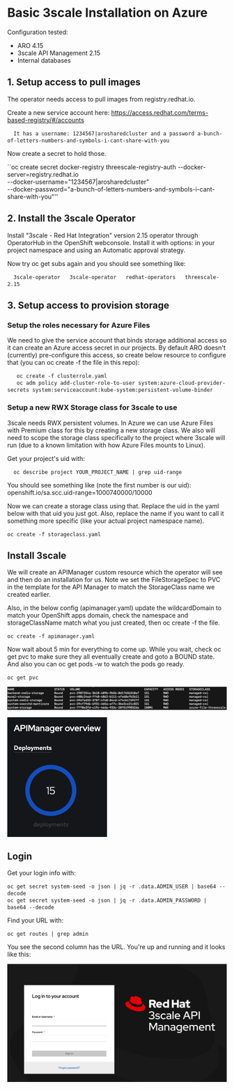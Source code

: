 # Basic 3scale Installation on Azure

Configuration tested:
- ARO 4.15
- 3scale API Management 2.15
- Internal databases


## 1. Setup access to pull images
The operator needs access to pull images from registry.redhat.io.

Create a new service account here: https://access.redhat.com/terms-based-registry/#/accounts

```
  It has a username: 1234567|arosharedcluster and a password a-bunch-of-letters-numbers-and-symbols-i-cant-share-with-you
```

Now create a secret to hold those.

``oc create secret docker-registry threescale-registry-auth --docker-server=registry.redhat.io \
    --docker-username="1234567|arosharedcluster" \
    --docker-password="a-bunch-of-letters-numbers-and-symbols-i-cant-share-with-you"''

## 2. Install the 3scale Operator
Install "3scale - Red Hat Integration" version 2.15 operator through OperatorHub in the OpenShift webconsole. Install it with options: in your project namespace and using an Automatic approval strategy.

Now try oc get subs again and you should see something like:
```NAME              PACKAGE           SOURCE             CHANNEL
  3scale-operator   3scale-operator   redhat-operators   threescale-2.15
```

## 3. Setup access to provision storage

### Setup the roles necessary for Azure Files
We need to give the service account that binds storage additional access so it can create an Azure access secret in our projects. By default ARO doesn't (currently) pre-configure this access, so create below resource to configure that (you can oc create -f the file in this repo):

```
   oc create -f clusterrole.yaml
   oc adm policy add-cluster-role-to-user system:azure-cloud-provider-secrets system:serviceaccount:kube-system:persistent-volume-binder
```

### Setup a new RWX Storage class for 3scale to use
3scale needs RWX persistent volumes. In Azure we can use Azure Files with Premium class for this by creating a new storage class. We also will need to scope the storage class specifically to the project where 3scale will run (due to a known limitation with how Azure Files mounts to Linux).

Get your project's uid with: 

```
  oc describe project YOUR_PROJECT_NAME | grep uid-range
```

You should see something like (note the first number is our uid): openshift.io/sa.scc.uid-range=1000740000/10000

Now we can create a storage class using that. Replace the uid in the yaml below with that uid you just got. Also, replace the name if you want to call it something more specific (like your actual project namespace name).

```
oc create -f storageclass.yaml
```

## Install 3scale
We will create an APIManager custom resource which the operator will see and then do an installation for us. Note we set the FileStorageSpec to PVC in the template for the API Manager to match the StorageClass name we created earlier.

Also, in the below config (apimanager.yaml) update the wildcardDomain to match your OpenShift apps domain, check the namespace and storageClassName match what you just created, then oc create -f the file.

```
oc create -f apimanager.yaml
```

Now wait about 5 min for everything to come up. While you wait, check oc get pvc to make sure they all eventually create and goto a BOUND state. And also you can oc get pods -w to watch the pods go ready.

```
oc get pvc
```

![PVCs with Bound Status](./docs/pvc.png)

![15 Deployments with Ready Status](./docs/apimanager.png)

## Login

Get your login info with:

```
oc get secret system-seed -o json | jq -r .data.ADMIN_USER | base64 --decode
oc get secret system-seed -o json | jq -r .data.ADMIN_PASSWORD | base64 --decode
```

Find your URL with:

```
oc get routes | grep admin
```

You see the second column has the URL. You're up and running and it looks like this:

![3scale admin portal](./docs/3scale-admin.png)